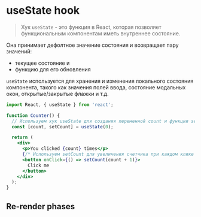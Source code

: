 # useState hook
> Хук `useState` - это функция в React, которая позволяет функциональным компонентам иметь внутреннее состояние. 
 
Она принимает дефолтное значение состояния и возвращает пару значений:
- текущее состояние и 
- функцию для его обновления 

`useState` используется для хранения и изменения локального состояния компонента, такого как значения полей ввода, состояние модальных 
окон, открытые/закрытые флажки и т.д.

```jsx
import React, { useState } from 'react';

function Counter() {
  // Используем хук useState для создания переменной count и функции setCount для ее обновления
  const [count, setCount] = useState(0);

  return (
    <div>
      <p>You clicked {count} times</p>
      {/* Используем setCount для увеличения счетчика при каждом клике */}
      <button onClick={() => setCount(count + 1)}>
        Click me
      </button>
    </div>
  );
}
```
## Re-render phases


